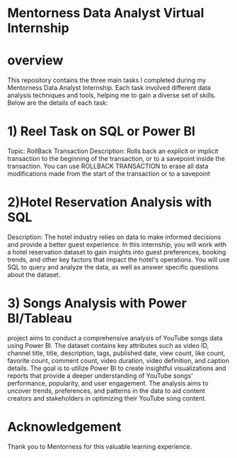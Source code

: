 # Mentorness Data Analyst Virtual Internship
# overview
This repository contains the three main tasks I completed during my Mentorness Data Analyst Internship. Each task involved different data analysis techniques and tools, helping me to gain a diverse set of skills. Below are the details of each task:
# 1) Reel Task on SQL or Power BI
Topic: RollBack Transaction
Description: Rolls back an explicit or implicit transaction to the beginning of the transaction, or to a savepoint inside the transaction. You can use ROLLBACK TRANSACTION to erase all data modifications made from the start of the transaction or to a savepoint
# 2)Hotel Reservation Analysis with SQL
Description: The hotel industry relies on data to make informed decisions and provide a better guest experience. In
this internship, you will work with a hotel reservation dataset to gain insights into guest preferences,
booking trends, and other key factors that impact the hotel's operations. You will use SQL to query and
analyze the data, as well as answer specific questions about the dataset.
# 3) Songs Analysis with Power BI/Tableau
project aims to conduct a comprehensive analysis of YouTube songs data using Power BI.
The dataset contains key attributes such as video ID, channel title, title, description, tags, published date,
view count, like count, favorite count, comment count, video duration, video definition, and caption
details. The goal is to utilize Power BI to create insightful visualizations and reports that provide a deeper
understanding of YouTube songs' performance, popularity, and user engagement. The analysis aims to
uncover trends, preferences, and patterns in the data to aid content creators and stakeholders in
optimizing their YouTube song content.
# Acknowledgement
Thank you to Mentorness for this valuable learning experience.
